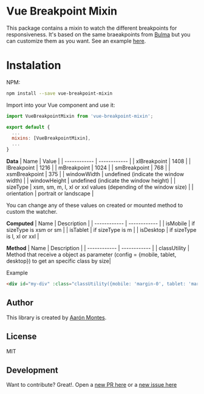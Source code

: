 # Vue Breakpoint Mixin
This package contains a mixin to watch the different breakpoints for responsiveness. It's based on the same braeakpoints from [Bulma](https://bulma.io/documentation/overview/responsiveness/) but you can customize them as you want. See an example [here](https://github.com/ajomuch92/vue-breakpoint-mixin/tree/main/example).

# Instalation

NPM:  
```bash
npm install --save vue-breakpoint-mixin
```
Import into your Vue component and use it:

```javascript
import VueBreakpointMixin from 'vue-breakpoint-mixin';

export default {
  ...
  mixins: [VueBreakpointMixin],
  ...
}

```

**Data**
|  Name | Value   |
| ------------ | ------------ |
| xlBreakpoint | 1408 |
| lBreakpoint | 1216 |
| mBreakpoint | 1024 |
| smBreakpoint | 768 |
| xsmBreakpoint | 375 |
| windowWidth | undefined (indicate the window width) |
| windowHeight | undefined (indicate the window height) |
| sizeType | xsm, sm, m, l, xl or xxl values (depending of the window size) |
| orientation | portrait or landscape |

You can change any of these values on created or mounted method to custom the watcher.

**Computed**
|  Name | Description   |
| ------------ | ------------ |
| isMobile | if sizeType is xsm or sm |
| isTablet | if sizeType is m |
| isDesktop | if sizeType is l, xl or xxl  |

**Method**
|  Name | Description   |
| ------------ | ------------ |
| classUtility | Method that receive a object as parameter (config = {mobile, tablet, desktop}) to get an specific class by size|

Example
```html
<div id="my-div" :class="classUtility({mobile: 'margin-0', tablet: 'margin-2': desktop: 'margin-5'})"></div>

```
## Author
This library is created by [Aarón Montes](https://github.com/ajomuch92 "Aarón Montes"). 

## License
MIT


## Development

Want to contribute? Great!. Open a [new PR here](https://github.com/ajomuch92/vue-breakpoint-mixin/pulls) or a [new issue here](https://github.com/ajomuch92/vue-breakpoint-mixin/issues)